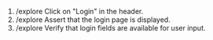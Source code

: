 1. /explore Click on "Login" in the header.
2. /explore Assert that the login page is displayed.
3. /explore Verify that login fields are available for user input.